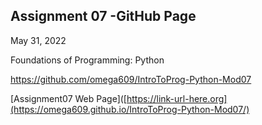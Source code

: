 
## Assignment 07 -GitHub Page

May 31, 2022

Foundations of Programming: Python

https://github.com/omega609/IntroToProg-Python-Mod07

[Assignment07 Web Page]([https://link-url-here.org](https://omega609.github.io/IntroToProg-Python-Mod07/)
